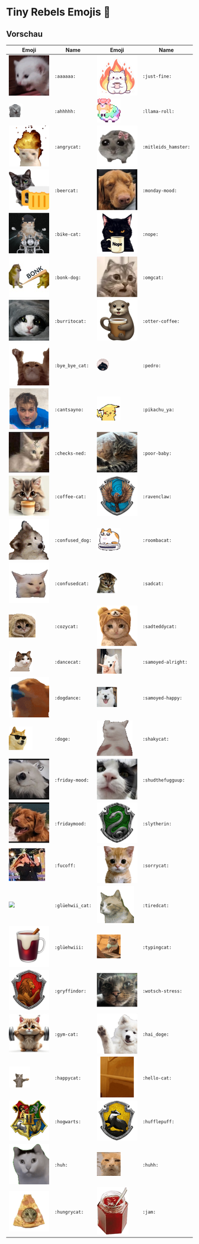 # Tiny Rebels Emojis 🎉

## Vorschau

| Emoji | Name | Emoji | Name |
|-------|------|-------|------|
| ![](emojis/aaaaaa.gif) | `:aaaaaa:` | ![](emojis/just-fine.png) | `:just-fine:` |
| ![](emojis/ahhhhh.gif) | `:ahhhhh:` | ![](emojis/llama-roll.gif) | `:llama-roll:` |
| ![](emojis/angrycat.gif) | `:angrycat:` | ![](emojis/mitleids_hamster.webp) | `:mitleids_hamster:` |
| ![](emojis/beercat.png) | `:beercat:` | ![](emojis/monday-mood.jpg) | `:monday-mood:` |
| ![](emojis/bike-cat.gif) | `:bike-cat:` | ![](emojis/nope.png) | `:nope:` |
| ![](emojis/bonk-dog.jpg) | `:bonk-dog:` | ![](emojis/omgcat.webp) | `:omgcat:` |
| ![](emojis/burritocat.jpg) | `:burritocat:` | ![](emojis/otter-coffee.png) | `:otter-coffee:` |
| ![](emojis/bye_bye_cat.gif) | `:bye_bye_cat:` | ![](emojis/pedro.gif) | `:pedro:` |
| ![](emojis/cantsayno.png) | `:cantsayno:` | ![](emojis/pikachu_ya.gif) | `:pikachu_ya:` |
| ![](emojis/checks-ned.jpg) | `:checks-ned:` | ![](emojis/poor-baby.jpg) | `:poor-baby:` |
| ![](emojis/coffee-cat.jpg) | `:coffee-cat:` | ![](emojis/ravenclaw.png) | `:ravenclaw:` |
| ![](emojis/confused_dog.gif) | `:confused_dog:` | ![](emojis/roombacat.gif) | `:roombacat:` |
| ![](emojis/confusedcat.gif) | `:confusedcat:` | ![](emojis/sadcat.png) | `:sadcat:` |
| ![](emojis/cozycat.png) | `:cozycat:` | ![](emojis/sadteddycat.gif) | `:sadteddycat:` |
| ![](emojis/dancecat.gif) | `:dancecat:` | ![](emojis/samoyed-alright.gif) | `:samoyed-alright:` |
| ![](emojis/dogdance.gif) | `:dogdance:` | ![](emojis/samoyed-happy.gif) | `:samoyed-happy:` |
| ![](emojis/doge.gif) | `:doge:` | ![](emojis/shakycat.gif) | `:shakycat:` |
| ![](emojis/friday-mood.jpg) | `:friday-mood:` | ![](emojis/shudthefugguup.jpg) | `:shudthefugguup:` |
| ![](emojis/fridaymood.jpg) | `:fridaymood:` | ![](emojis/slytherin.png) | `:slytherin:` |
| ![](emojis/fucoff.jpg) | `:fucoff:` | ![](emojis/sorrycat.gif) | `:sorrycat:` |
| ![](emojis/glüehwii_cat.png) | `:glüehwii_cat:` | ![](emojis/tiredcat.gif) | `:tiredcat:` |
| ![](emojis/glüehwiii.png) | `:glüehwiii:` | ![](emojis/typingcat.gif) | `:typingcat:` |
| ![](emojis/gryffindor.png) | `:gryffindor:` | ![](emojis/wotsch-stress.png) | `:wotsch-stress:` |
| ![](emojis/gym-cat.png) | `:gym-cat:` | ![](emojis/hai_doge.gif) | `:hai_doge:` |
| ![](emojis/happycat.gif) | `:happycat:` | ![](emojis/hello-cat.gif) | `:hello-cat:` |
| ![](emojis/hogwarts.png) | `:hogwarts:` | ![](emojis/hufflepuff.png) | `:hufflepuff:` |
| ![](emojis/huh.gif) | `:huh:` | ![](emojis/huhh.gif) | `:huhh:` |
| ![](emojis/hungrycat.webp) | `:hungrycat:` | ![](emojis/jam.png) | `:jam:` |
